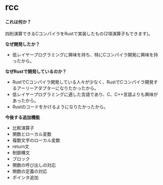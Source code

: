 # rcc

#### これは何か？

四則演算できるCコンパイラをRustで実装したもの(2項演算子もできます)。

**なぜ開発したか？**

- 低レイヤープログラミングに興味を持ち、特にCコンパイラ開発に興味を持ったから。

**なぜRustで開発しているのか？**

- RustでCコンパイラ開発している人々が少なく、RustでCコンパイラ開発するアーリーアダプターになりたかったから。
- 低レイヤープログラミングに適した言語であり、C、C++言語よりも興味があったから。
- Rustのコードをかけるようになりたかったから。

**今後する追加機能**
- 比較演算子
- 関数とローカル変数
- 複数文字のローカル変数
- return文
- 制御構文
- ブロック
- 関数の呼び出しの対応
- 関数の定義の対応
- ポインタ追加
